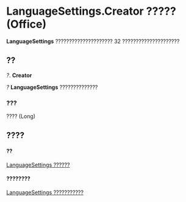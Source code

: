 
# LanguageSettings.Creator ????? (Office)

 **LanguageSettings** ????????????????????? 32 ?????????????????????


## ??

 _?_. **Creator**

 _?_ **LanguageSettings** ??????????????


### ???

???? (Long)


## ????


#### ??


[LanguageSettings ??????](936f7d61-87e5-e153-08d4-f8c5c8ef0710.md)
#### ????????


[LanguageSettings ???????????](http://msdn.microsoft.com/library/068383c2-78f1-2299-2087-9eaa3409e6fe%28Office.15%29.aspx)